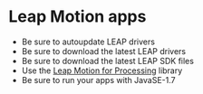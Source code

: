 # Leap Motion apps

* Be sure to autoupdate LEAP drivers
* Be sure to download the latest LEAP drivers
* Be sure to download the latest LEAP SDK files
* Use the [Leap Motion for Processing](https://github.com/voidplus/leap-motion-processing/) library
* Be sure to run your apps with JavaSE-1.7

